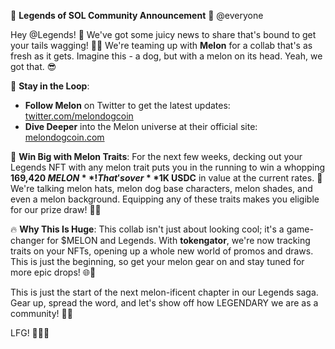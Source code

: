 🚀 **Legends of SOL Community Announcement** 🚀 @everyone

Hey @Legends! 🌟 We've got some juicy news to share that's bound to get your tails wagging! 🐶🍉 We're teaming up with **Melon** for a collab that's as fresh as it gets. Imagine this - a dog, but with a melon on its head. Yeah, we got that. 😎

🔗 **Stay in the Loop**:
- **Follow Melon** on Twitter to get the latest updates: [twitter.com/melondogcoin](https://twitter.com/melondogcoin)
- **Dive Deeper** into the Melon universe at their official site: [melondogcoin.com](https://melondogcoin.com/)

🎁 **Win Big with Melon Traits**:
For the next few weeks, decking out your Legends NFT with any melon trait puts you in the running to win a whopping **169,420 $MELON**! That's over **$1K USDC** in value at the current rates. 🤑 We're talking melon hats, melon dog base characters, melon shades, and even a melon background. Equipping any of these traits makes you eligible for our prize draw! 🍉✨

🔥 **Why This Is Huge**:
This collab isn't just about looking cool; it's a game-changer for $MELON and Legends. With **tokengator**, we're now tracking traits on your NFTs, opening up a whole new world of promos and draws. This is just the beginning, so get your melon gear on and stay tuned for more epic drops! 🌐🎉

This is just the start of the next melon-ificent chapter in our Legends saga. Gear up, spread the word, and let's show off how LEGENDARY we are as a community! 🚀🍉

LFG! 🚀🚀🚀
